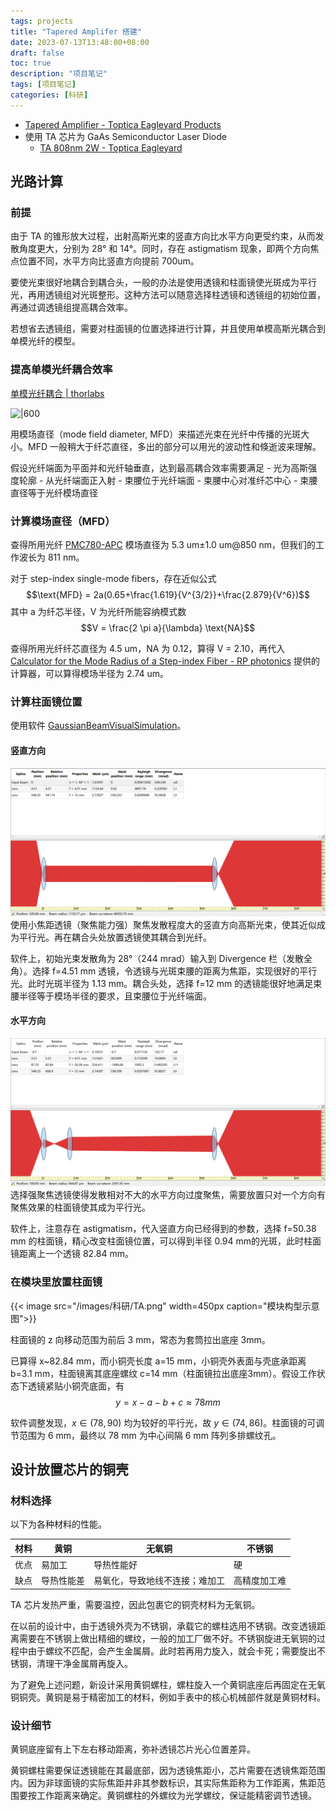 ```yaml
---
tags: projects
title: "Tapered Amplifer 搭建"
date: 2023-07-13T13:48:00+08:00
draft: false
toc: true
description: "项目笔记"
tags: [项目笔记]
categories: [科研]
---
```


- [Tapered Amplifier - Toptica Eagleyard Products](https://www.toptica-eagleyard.com/?L=1&_product-family=tapered-amplifier&_wavelength_p76485559=650.00%2C980.00&id=161)
- 使用 TA 芯片为 GaAs Semiconductor Laser Diode
	- [TA 808nm 2W - Toptica Eagleyard](https://www.toptica-eagleyard.com/ey-product/eyp-tpa-0808-02000-4006-cmt04-0000/?_application%5B0%5D=quantum-technology&_application[]=spectroscopy)
## 光路计算
### 前提
由于 TA 的锥形放大过程，出射高斯光束的竖直方向比水平方向更受约束，从而发散角度更大，分别为 28° 和 14°。同时，存在 astigmatism 现象，即两个方向焦点位置不同，水平方向比竖直方向提前 700um。

要使光束很好地耦合到耦合头，一般的办法是使用透镜和柱面镜使光斑成为平行光，再用透镜组对光斑整形。这种方法可以随意选择柱透镜和透镜组的初始位置，再通过调透镜组提高耦合效率。

若想省去透镜组，需要对柱面镜的位置选择进行计算，并且使用单模高斯光耦合到单模光纤的模型。
### 提高单模光纤耦合效率
[单模光纤耦合 | thorlabs](https://www.thorlabs.com/newgrouppage9.cfm?objectgroup_id=12211&tabname=%E5%85%89%E7%BA%A4)

![|600](https://www.thorlabs.com/images/tabimages/MFD_Single_Mode_Fiber_A4-780.gif)
  
用模场直径（mode field diameter, MFD）来描述光束在光纤中传播的光斑大小。MFD 一般稍大于纤芯直径，多出的部分可以用光的波动性和倏逝波来理解。
  
假设光纤端面为平面并和光纤轴垂直，达到最高耦合效率需要满足
	- 光为高斯强度轮廓
	- 从光纤端面正入射
	- 束腰位于光纤端面
	- 束腰中心对准纤芯中心
	- 束腰直径等于光纤模场直径
### 计算模场直径（MFD）
查得所用光纤 [PMC780-APC](https://www.lbtek.com/product/471.html) 模场直径为 5.3 um±1.0 um@850 nm，但我们的工作波长为 811 nm。

对于 step-index single-mode fibers，存在近似公式
$$\text{MFD} = 2a(0.65+\frac{1.619}{V^{3/2}}+\frac{2.879}{V^6})$$
其中 a 为纤芯半径，V 为光纤所能容纳模式数
$$V = \frac{2 \pi a}{\lambda} \text{NA}$$

查得所用光纤纤芯直径为 4.5 um，NA 为 0.12，算得 V = 2.10，再代入 [Calculator for the Mode Radius of a Step-index Fiber - RP photonics](https://www.rp-photonics.com/mode_radius.html) 提供的计算器，可以算得模场半径为 2.74 um。
### 计算柱面镜位置
使用软件 [GaussianBeamVisualSimulation](https://gaussianbeam.sourceforge.net/)。
#### 竖直方向
![](/images/科研/LensVertical.png)
使用小焦距透镜（聚焦能力强）聚焦发散程度大的竖直方向高斯光束，使其近似成为平行光。再在耦合头处放置透镜使其耦合到光纤。

软件上，初始光束发散角为 28°（244 mrad）输入到 Divergence 栏（发散全角）。选择 f=4.51 mm 透镜，令透镜与光斑束腰的距离为焦距，实现很好的平行光。此时光斑半径为 1.13 mm。耦合头处，选择 f=12 mm 的透镜能很好地满足束腰半径等于模场半径的要求，且束腰位于光纤端面。
#### 水平方向
![](/images/科研/LensHorizontal.png)
选择强聚焦透镜使得发散相对不大的水平方向过度聚焦，需要放置只对一个方向有聚焦效果的柱面镜使其成为平行光。

软件上，注意存在 astigmatism，代入竖直方向已经得到的参数，选择 f=50.38 mm 的柱面镜，精心改变柱面镜位置，可以得到半径 0.94 mm的光斑，此时柱面镜距离上一个透镜 82.84 mm。

### 在模块里放置柱面镜

{{< image src="/images/科研/TA.png" width=450px caption="模块构型示意图">}}

柱面镜的 z 向移动范围为前后 3 mm，常态为套筒拉出底座 3mm。

已算得 x~82.84 mm，而小铜壳长度 a=15 mm，小铜壳外表面与壳底承距离 b=3.1 mm，柱面镜离其底座螺纹 c=14 mm（柱面镜拉出底座3mm）。假设工作状态下透镜紧贴小铜壳底面，有 
$$
y = x - a - b + c \approx 78 mm
$$

软件调整发现，$x \in (78, 90)$  均为较好的平行光，故 $y \in (74,  86)$。柱面镜的可调节范围为 6 mm，最终以 78 mm 为中心间隔 6 mm 阵列多排螺纹孔。
## 设计放置芯片的铜壳
### 材料选择
以下为各种材料的性能。

| 材料 | 黄铜       | 无氧铜         | 不锈钢 |
| ---- | ---------- | -------------- | ------ |
| 优点 | 易加工     | 导热性能好     | 硬     |
| 缺点 | 导热性能差 | 易氧化，导致地线不连接；难加工 | 高精度加工难     |

TA 芯片发热严重，需要温控，因此包裹它的铜壳材料为无氧铜。

在以前的设计中，由于透镜外壳为不锈钢，承载它的螺柱选用不锈钢。改变透镜距离需要在不锈钢上做出精细的螺纹，一般的加工厂做不好。不锈钢旋进无氧铜的过程中由于螺纹不匹配，会产生金属屑。此时若再用力旋入，就会卡死；需要旋出不锈钢，清理干净金属屑再旋入。

为了避免上述问题，新设计采用黄铜螺柱，螺柱旋入一个黄铜底座后再固定在无氧铜铜壳。黄铜是易于精密加工的材料，例如手表中的核心机械部件就是黄铜材料。
### 设计细节
黄铜底座留有上下左右移动距离，弥补透镜芯片光心位置差异。

黄铜螺柱需要保证透镜能在其最底部，因为透镜焦距小，芯片需要在透镜焦距范围内。因为非球面镜的实际焦距并非其参数标识，其实际焦距称为工作距离，焦距范围要按工作距离来确定。黄铜螺柱的外螺纹为光学螺纹，保证能精密调节透镜。
